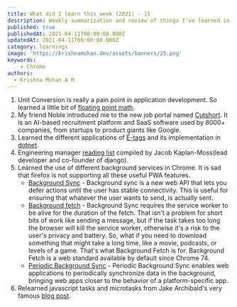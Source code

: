 ```yaml
---
title: What did I learn this week (2021) - 15
description: Weekly summarization and review of things I've learned in the second week of April 2021 
published: true
publishedAt: 2021-04-11T00:00:00.000Z
updatedAt: 2021-04-11T00:00:00.000Z
category: learnings
image: 'https://krishnamohan.dev/assets/banners/25.png'
keywords:  
    - Chrome  
authors:
  - Krishna Mohan A M
---
```


1. Unit Conversion is really a pain point in application development. So learned a little bit of [floating point math](https://0.30000000000000004.com/).
2. My friend Noble introduced me to the new job portal named [Cutshort](https://cutshort.io/). It is an AI-based recruitment platform and SaaS software used by 8000+ companies, from startups to product giants like Google.
3. Learned the different applications of [E-tags](https://developer.mozilla.org/en-US/docs/Web/HTTP/Headers/ETag#examples) and its implementation in [dotnet](https://docs.microsoft.com/en-us/aspnet/core/performance/caching/middleware?view=aspnetcore-5.0#configuration).
4. Engineering manager [reading list](https://jacobian.org/2018/may/2/engmanager-reading-list/) compiled by Jacob Kaplan-Moss(lead developer and co-founder of django).
5. Learned the use of different background services in Chrome. It is sad that firefox is not supporting all these useful PWA features.
    - [Background Sync](https://developers.google.com/web/updates/2015/12/background-sync) - Background sync is a new web API that lets you defer actions until the user has stable connectivity. This is useful for ensuring that whatever the user wants to send, is actually sent.
    - [Background fetch](https://developers.google.com/web/updates/2018/12/background-fetch) - Background Sync requires the service worker to be alive for the duration of the fetch. That isn't a problem for short bits of work like sending a message, but if the task takes too long the browser will kill the service worker, otherwise it's a risk to the user's privacy and battery. So, what if you need to download something that might take a long time, like a movie, podcasts, or levels of a game. That's what Background Fetch is for. Background Fetch is a web standard available by default since Chrome 74.
    - [Periodic Background Sync](https://web.dev/periodic-background-sync/) - Periodic Background Sync enables web applications to periodically synchronize data in the background, bringing web apps closer to the behavior of a platform-specific app.
6. Relearned javascript tasks and microtasks from Jake Archibald's very famous [blog post](https://jakearchibald.com/2015/tasks-microtasks-queues-and-schedules/).
